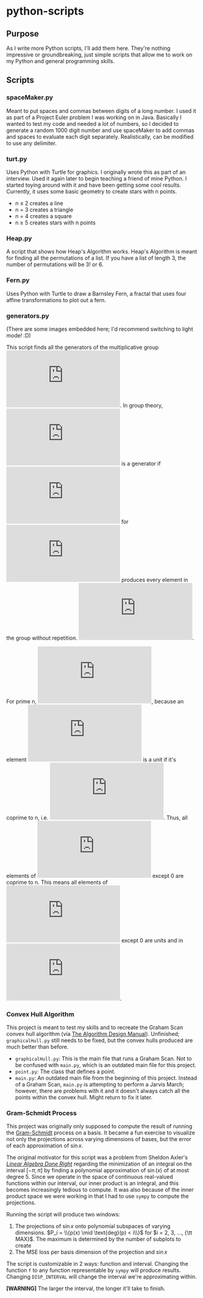 # python-scripts

## Purpose

As I write more Python scripts, I'll add them here.
They're nothing impressive or groundbreaking, just simple scripts that allow me
to work on my Python and general programming skills.

## Scripts

### spaceMaker.py

Meant to put spaces and commas between digits of a long number. I used it as
part of a Project Euler problem I was working on in Java. Basically I wanted
to test my code and needed a lot of numbers, so I decided to generate a random
1000 digit number and use spaceMaker to add commas and spaces to evaluate each
digit separately. Realistically, can be modified to use any delimiter.

### turt.py

Uses Python with Turtle for graphics. I originally wrote this as part of an
interview. Used it again later to begin teaching a friend of mine Python. I
started toying around with it and have been getting some cool results.
Currently, it uses some basic geometry to create stars with n points.

* n ≤ 2 creates a line
* n = 3 creates a triangle
* n = 4 creates a square
* n ≥ 5 creates stars with n points

### Heap.py

A script that shows how Heap's Algorithm works. Heap's Algorithm is meant 
for finding all the permutations of a list. If you have a list of length
3, the number of permutations will be 3! or 6.

### Fern.py

Uses Python with Turtle to draw a Barnsley Fern, a fractal that uses four 
affine transformations to plot out a fern.

### generators.py
(There are some images embedded here; I'd recommend switching to light mode! :D)

This script finds all the generators of the multiplicative group ![Group](https://latex.codecogs.com/gif.latex?%28%5Cmathbb%7BZ%7D%5E%7B*%7D_%7Bn%7D%2C%20%5Ccdot%29). In group theory, ![ainznstar](https://latex.codecogs.com/gif.latex?a%20%5Cin%20%5Cmathbb%7BZ%7D%5E%7B*%7D_%7Bn%7D) is a generator if ![ai](https://latex.codecogs.com/gif.latex?a%5Ei) for ![inequality](https://latex.codecogs.com/gif.latex?1%20%5Cleq%20i%20%5Cleq%20%7C%5Cmathbb%7BZ%7D%5E%7B*%7D_%7Bn%7D%7C%20%3D%20%5Cvarphi%28n%29) produces every element in the group without repetition. ![aphi](https://latex.codecogs.com/gif.latex?a%5E%7B%5Cvarphi%28n%29%7D%20%3D%201).

For prime n, ![znnozero](https://latex.codecogs.com/gif.latex?%5Cmathbb%7BZ%7D%5E%7B*%7D_%7Bn%7D%20%3D%20%5Cmathbb%7BZ%7D_n-%5C%7B0%5C%7D), because an element ![ainzn](https://latex.codecogs.com/gif.latex?a%20%5Cin%20%5Cmathbb%7BZ%7D_%7Bn%7D) is a unit if it's coprime to n, i.e. ![gcd](https://latex.codecogs.com/gif.latex?%5Cgcd%7Ba%2C%20n%7D%20%3D%201). Thus, all elements of ![zn](https://latex.codecogs.com/gif.latex?%5Cmathbb%7BZ%7D_n) except 0 are coprime to n. This means all elements of ![zn](https://latex.codecogs.com/gif.latex?%5Cmathbb%7BZ%7D_n) except 0 are units and in ![znstar](https://latex.codecogs.com/gif.latex?%5Cmathbb%7BZ%7D%5E%7B*%7D_%7Bn).

### Convex Hull Algorithm

This project is meant to test my skills and to recreate the Graham Scan convex hull algorithm (via [The Algorithm Design Manual](http://www.algorist.com/)). Unfinished; `graphicalHull.py` still needs to be fixed, but the convex hulls produced are much better than before.

* `graphicalHull.py`: This is the main file that runs a Graham Scan. Not to be confused with `main.py`, which is an outdated main file for this project.
* `point.py`: The class that defines a point.
* `main.py`: An outdated main file from the beginning of this project. Instead of a Graham Scan, `main.py` is attempting to perform a Jarvis March; however, there are problems with it and it doesn't always catch all the points within the convex hull. Might return to fix it later.

### Gram-Schmidt Process

This project was originally only supposed to compute the result of running the [Gram-Schmidt]() process on a basis. It became a fun exercise to visualize not only the projections across varying dimensions of bases, but the error of each approximation of $\sin{x}$.

The original motivator for this script was a problem from Sheldon Axler's [*Linear Algebra Done Right*]() regarding the minimization of an integral on the interval $[-\pi, \pi]$ by finding a polynomial approximation of $\sin(x)$ of at most degree 5. Since we operate in the space of continuous real-valued functions within our interval, our inner product is an integral, and this becomes increasingly tedious to compute. It was also because of the inner product space we were working in that I had to use `sympy` to compute the projections. 

Running the script will produce two windows:
1. The projections of $\sin{x}$ onto polynomial subspaces of varying dimensions. $P_i = \\{p(x) \mid \text{deg}(p) < i\\}$ for $i = 2, 3, ..., {\tt MAX}$. The maximum is determined by the number of subplots to create
2. The MSE loss per basis dimension of the projection and $\sin{x}$

The script is customizable in 2 ways: function and interval. Changing the function `f` to any function representable by `sympy` will produce results. Changing `DISP_INTERVAL` will change the interval we're approximating within.

__[WARNING]__ The larger the interval, the longer it'll take to finish.
